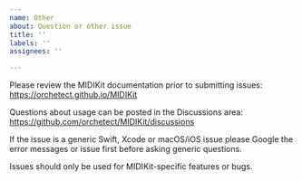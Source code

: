 ```yaml
---
name: Other
about: Question or other issue
title: ''
labels: ''
assignees: ''

---
```


Please review the MIDIKit documentation prior to submitting issues:
https://orchetect.github.io/MIDIKit

Questions about usage can be posted in the Discussions area:
https://github.com/orchetect/MIDIKit/discussions

If the issue is a generic Swift, Xcode or macOS/iOS issue please Google the error messages or issue first before asking generic questions.

Issues should only be used for MIDIKit-specific features or bugs.
